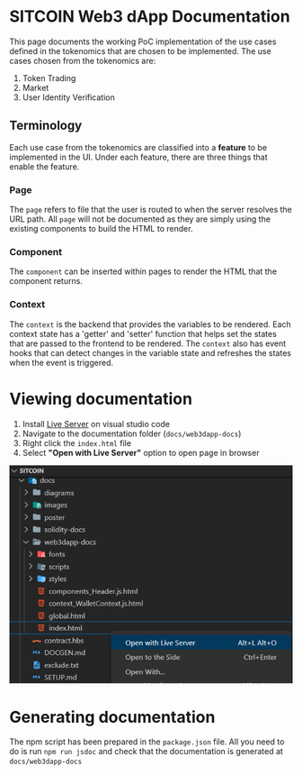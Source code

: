 # SITCOIN Web3 dApp Documentation
This page documents the working PoC implementation of the use cases defined in the tokenomics that are chosen to be implemented. The use cases chosen from the tokenomics are:
1. Token Trading
2. Market
3. User Identity Verification

## Terminology
Each use case from the tokenomics are classified into a **feature** to be implemented in the UI. Under each feature, there are three things that enable the feature.

### Page
The `page` refers to file that the user is routed to when the server resolves the URL path. All `page` will not be documented as they are simply using the existing components to build the HTML to render.

### Component
The `component` can be inserted within pages to render the HTML that the component returns.

### Context
The `context` is the backend that provides the variables to be rendered. Each context state has a 'getter' and 'setter' function that helps set the states that are passed to the frontend to be rendered. The `context` also has event hooks that can detect changes in the variable state and refreshes the states when the event is triggered.

# Viewing documentation
1. Install [Live Server](https://marketplace.visualstudio.com/items?itemName=ritwickdey.LiveServer) on visual studio code
2. Navigate to the documentation folder (`docs/web3dapp-docs`)
3. Right click the `index.html` file
4. Select **"Open with Live Server"** option to open page in browser

![open with live server](../docs/images/view_jsdoc_documentation.png)

# Generating documentation
The npm script has been prepared in the `package.json` file. All you need to do is run `npm run jsdoc` and check that the documentation is generated at `docs/web3dapp-docs`
